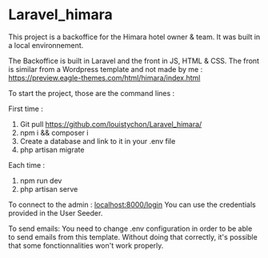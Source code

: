 # Laravel_himara
This project is a backoffice for the Himara hotel owner & team. It was built in a local environnement.

The Backoffice is built in Laravel and the front in JS, HTML & CSS. The front is similar from a Wordpress template and not made by me : 
https://preview.eagle-themes.com/html/himara/index.html

To start the project, those are the command lines : 

First time :
1. Git pull https://github.com/louistychon/Laravel_himara/
2. npm i && composer i
3. Create a database and link to it in your .env file
5. php artisan migrate 

Each time :
1. npm run dev
2. php artisan serve

To connect to the admin : 
[localhost:8000/login](http://localhost:8000/login)
You can use the credentials provided in the User Seeder.

To send emails: 
You need to change .env configuration in order to be able to send emails from this template. Without doing that correctly, it's possible that some fonctionnalities won't work properly. 
